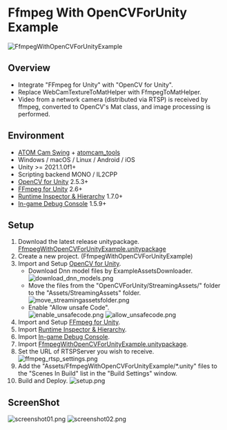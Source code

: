 # Ffmpeg With OpenCVForUnity Example
![FfmpegWithOpenCVForUnityExample](https://user-images.githubusercontent.com/7920392/221954204-416c4240-fb9b-4346-a36a-9f0951666ca4.gif)

## Overview
- Integrate "FFmpeg for Unity" with "OpenCV for Unity".
- Replace WebCamTextureToMatHelper with FfmpegToMatHelper.
- Video from a network camera (distributed via RTSP) is received by ffmpeg, converted to OpenCV's Mat class, and image processing is performed.


## Environment
- [ATOM Cam Swing](https://www.atomtech.co.jp/products/atomcamswing) + [atomcam_tools](https://github.com/mnakada/atomcam_tools)
- Windows / macOS / Linux / Android / iOS
- Unity >= 2021.1.0f1+
- Scripting backend MONO / IL2CPP
- [OpenCV for Unity](https://assetstore.unity.com/packages/tools/integration/opencv-for-unity-21088?aid=1011l4ehR) 2.5.3+
- [FFmpeg for Unity](https://assetstore.unity.com/packages/tools/video/ffmpeg-for-unity-199811) 2.6+
- [Runtime Inspector & Hierarchy](https://assetstore.unity.com/packages/tools/gui/runtime-inspector-hierarchy-111349) 1.7.0+
- [In-game Debug Console](https://assetstore.unity.com/packages/tools/gui/in-game-debug-console-68068#releases) 1.5.9+


## Setup
1. Download the latest release unitypackage. [FfmpegWithOpenCVForUnityExample.unitypackage](https://github.com/EnoxSoftware/FfmpegWithOpenCVForUnityExample/releases)
1. Create a new project. (FfmpegWithOpenCVForUnityExample)
1. Import and Setup [OpenCV for Unity](https://assetstore.unity.com/packages/tools/integration/opencv-for-unity-21088?aid=1011l4ehR).
    * Download Dnn model files by ExampleAssetsDownloader.
    ![download_dnn_models.png](download_dnn_models.png)
    * Move the files from the "OpenCVForUnity/StreamingAssets/" folder to the "Assets/StreamingAssets" folder.
    ![move_streamingassetsfolder.png](move_streamingassetsfolder.png)
    * Enable "Allow unsafe Code".                                                                             
    ![enable_unsafecode.png](enable_unsafecode.png)
    ![allow_unsafecode.png](allow_unsafecode.png)
1. Import and Setup [FFmpeg for Unity](https://assetstore.unity.com/packages/tools/video/ffmpeg-for-unity-199811).
1. Import [Runtime Inspector & Hierarchy](https://assetstore.unity.com/packages/tools/gui/runtime-inspector-hierarchy-111349).
1. Import [In-game Debug Console](https://assetstore.unity.com/packages/tools/gui/in-game-debug-console-68068#releases).
1. Import [FfmpegWithOpenCVForUnityExample.unitypackage](https://github.com/EnoxSoftware/FfmpegWithOpenCVForUnityExample/releases).
1. Set the URL of RTSPServer you wish to receive.
    ![ffmpeg_rtsp_settings.png](ffmpeg_rtsp_settings.png)
1. Add the "Assets/FfmpegWithOpenCVForUnityExample/*.unity" files to the "Scenes In Build" list in the "Build Settings" window.
1. Build and Deploy.
    ![setup.png](setup.png)

## ScreenShot
![screenshot01.png](screenshot01.png)
![screenshot02.png](screenshot02.png)

